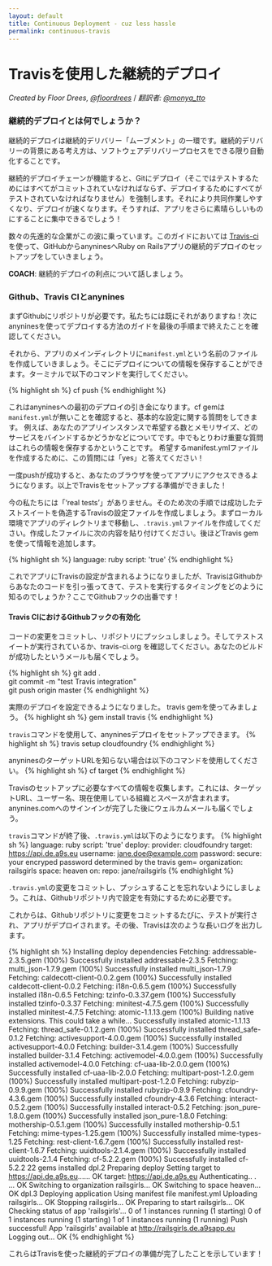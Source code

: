 ```yaml
---
layout: default
title: Continuous Deployment - cuz less hassle
permalink: continuous-travis
---
```


# Travisを使用した継続的デプロイ

*Created by Floor Drees, [@floordrees](https://twitter.com/floordrees)* / *翻訳者: [@monya_tto](https://twitter.com/monya_tto)*

### 継続的デプロイとは何でしょうか？

継続的デプロイは継続的デリバリー「ムーブメント」の一環です。継続的デリバリーの背景にある考え方は、ソフトウェアデリバリープロセスをできる限り自動化することです。

継続的デプロイチェーンが機能すると、Gitにデプロイ（そこではテストするためにはすべてがコミットされていなければならず、デプロイするためにすべてがテストされていなければなりません）を強制します。それにより共同作業しやすくなり、デプロイが速くなります。そうすれば、アプリをさらに素晴らしいものにすることに集中できるでしょう！

数々の先進的な企業がこの波に乗っています。このガイドにおいては [Travis-ci](http://about.travis-ci.org/) を使って、GitHubからanyninesへRuby on Railsアプリの継続的デプロイのセットアップをしていきましょう。

__COACH__: 継続的デプロイの利点について話しましょう。

### Github、Travis CIとanynines

まずGithubにリポジトリが必要です。私たちには既にそれがありますね！次にanyninesを使ってデプロイする方法のガイドを最後の手順まで終えたことを確認してください。

それから、アプリのメインディレクトリに`manifest.yml`という名前のファイルを作成していきましょう。そこにデプロイについての情報を保存することができます。ターミナルで以下のコマンドを実行してください。

{% highlight sh %}
cf push
{% endhighlight %}

これはanyninesへの最初のデプロイの引き金になります。cf gemは`manifest.yml`が無いことを確認すると、基本的な設定に関する質問をしてきます。 例えば、あなたのアプリインスタンスで希望する数とメモリサイズ、どのサービスをバインドするかどうかなどについてです。中でもとりわけ重要な質問はこれらの情報を保存するかということです。
希望するmanifest.ymlファイルを作成するために、この質問には「yes」と答えてください！

一度pushが成功すると、あなたのブラウザを使ってアプリにアクセスできるようになります。以上でTravisをセットアップする準備ができました！

今の私たちには「‘real tests’」がありません。そのため次の手順では成功したテストスイートを偽造するTravisの設定ファイルを作成しましょう。まずローカル環境でアプリのディレクトリまで移動し、``.travis.yml``ファイルを作成してください。作成したファイルに次の内容を貼り付けてください。後ほどTravis gemを使って情報を追加します。

{% highlight sh %}
language: ruby
script: 'true'
{% endhighlight %}

これでアプリにTravisの設定が含まれるようになりましたが、TravisはGithubからあなたのコードを引っ張ってきて、テストを実行するタイミングをどのように知るのでしょうか？ここでGithubフックの出番です！

#### Travis CIにおけるGithubフックの有効化

コードの変更をコミットし、リポジトリにプッシュしましょう。そしてテストスイートが実行されているか、travis-ci.org を確認してください。あなたのビルドが成功したというメールも届くでしょう。

{% highlight sh %}
git add .  
git commit -m "test Travis integration"  
git push origin master
{% endhighlight %}

実際のデプロイを設定できるようになりました。
travis gemを使ってみましょう。
{% highlight sh %}
gem install travis
{% endhighlight %}

`travis`コマンドを使用して、anyninesデプロイをセットアップできます。
{% highlight sh %}
travis setup cloudfoundry
{% endhighlight %}

anyninesのターゲットURLを知らない場合は以下のコマンドを使用してください。
{% highlight sh %}
cf target
{% endhighlight %}

Travisのセットアップに必要なすべての情報を収集します。これには、ターゲットURL、ユーザー名、現在使用している組織とスペースが含まれます。anynines.comへのサインインが完了した後にウェルカムメールも届くでしょう。

`travis`コマンドが終了後、`.travis.yml`は以下のようになります。
{% highlight sh %}
language: ruby
script: 'true'
deploy:
  provider: cloudfoundry
  target: https://api.de.a9s.eu
  username: jane.doe@example.com
  password:
    secure: your encryped password determined by the travis gem=
  organization: railsgirls
  space: heaven
  on:
    repo: jane/railsgirls
{% endhighlight %}

``.travis.yml``の変更をコミットし、プッシュすることを忘れないようにしましょう。これは、Githubリポジトリ内で設定を有効にするために必要です。

これからは、Githubリポジトリに変更をコミットするたびに、テストが実行され、アプリがデプロイされます。その後、Travisは次のような長いログを出力します。

{% highlight sh %}
Installing deploy dependencies
Fetching: addressable-2.3.5.gem (100%)
Successfully installed addressable-2.3.5
Fetching: multi_json-1.7.9.gem (100%)
Successfully installed multi_json-1.7.9
Fetching: caldecott-client-0.0.2.gem (100%)
Successfully installed caldecott-client-0.0.2
Fetching: i18n-0.6.5.gem (100%)
Successfully installed i18n-0.6.5
Fetching: tzinfo-0.3.37.gem (100%)
Successfully installed tzinfo-0.3.37
Fetching: minitest-4.7.5.gem (100%)
Successfully installed minitest-4.7.5
Fetching: atomic-1.1.13.gem (100%)
Building native extensions.  This could take a while...
Successfully installed atomic-1.1.13
Fetching: thread_safe-0.1.2.gem (100%)
Successfully installed thread_safe-0.1.2
Fetching: activesupport-4.0.0.gem (100%)
Successfully installed activesupport-4.0.0
Fetching: builder-3.1.4.gem (100%)
Successfully installed builder-3.1.4
Fetching: activemodel-4.0.0.gem (100%)
Successfully installed activemodel-4.0.0
Fetching: cf-uaa-lib-2.0.0.gem (100%)
Successfully installed cf-uaa-lib-2.0.0
Fetching: multipart-post-1.2.0.gem (100%)
Successfully installed multipart-post-1.2.0
Fetching: rubyzip-0.9.9.gem (100%)
Successfully installed rubyzip-0.9.9
Fetching: cfoundry-4.3.6.gem (100%)
Successfully installed cfoundry-4.3.6
Fetching: interact-0.5.2.gem (100%)
Successfully installed interact-0.5.2
Fetching: json_pure-1.8.0.gem (100%)
Successfully installed json_pure-1.8.0
Fetching: mothership-0.5.1.gem (100%)
Successfully installed mothership-0.5.1
Fetching: mime-types-1.25.gem (100%)
Successfully installed mime-types-1.25
Fetching: rest-client-1.6.7.gem (100%)
Successfully installed rest-client-1.6.7
Fetching: uuidtools-2.1.4.gem (100%)
Successfully installed uuidtools-2.1.4
Fetching: cf-5.2.2.gem (100%)
Successfully installed cf-5.2.2
22 gems installed
dpl.2
Preparing deploy
Setting target to https://api.de.a9s.eu...... OK
target: https://api.de.a9s.eu
Authenticating.. .  ... OK
Switching to organization railsgirls... OK
Switching to space heaven... OK
dpl.3
Deploying application
Using manifest file manifest.yml
Uploading railsgirls... OK
Stopping railsgirls... OK
Preparing to start railsgirls... OK
Checking status of app 'railsgirls'...
  0 of 1 instances running (1 starting)
  0 of 1 instances running (1 starting)
  1 of 1 instances running (1 running)
Push successful! App 'railsgirls' available at http://railsgirls.de.a9sapp.eu
Logging out... OK
{% endhighlight %}

これらはTravisを使った継続的デプロイの準備が完了したことを示しています！